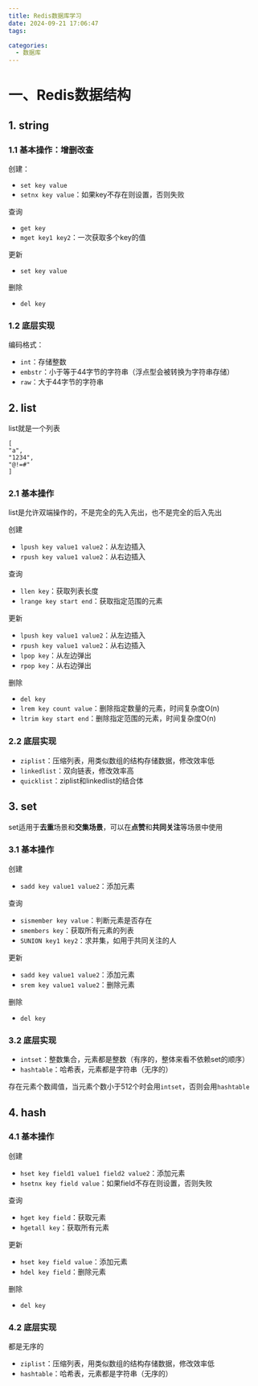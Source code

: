 ```yaml
---
title: Redis数据库学习
date: 2024-09-21 17:06:47
tags:

categories:
  - 数据库
---
```


# 一、Redis数据结构

## 1. string

### 1.1 基本操作：增删改查

创建：

- `set key value`
- `setnx key value`：如果key不存在则设置，否则失败

查询
- `get key`
- `mget key1 key2`：一次获取多个key的值

更新
- `set key value`

删除
- `del key`

### 1.2 底层实现

编码格式：
- `int`：存储整数
- `embstr`：小于等于44字节的字符串（浮点型会被转换为字符串存储）
- `raw`：大于44字节的字符串

## 2. list

list就是一个列表

```
[
"a", 
"1234", 
"@!=#"
]
```

### 2.1 基本操作

list是允许双端操作的，不是完全的先入先出，也不是完全的后入先出

创建
- `lpush key value1 value2`：从左边插入
- `rpush key value1 value2`：从右边插入

查询
- `llen key`：获取列表长度
- `lrange key start end`：获取指定范围的元素

更新
- `lpush key value1 value2`：从左边插入
- `rpush key value1 value2`：从右边插入
- `lpop key`：从左边弹出
- `rpop key`：从右边弹出

删除
- `del key`
- `lrem key count value`：删除指定数量的元素，时间复杂度O(n)
- `ltrim key start end`：删除指定范围的元素，时间复杂度O(n)

### 2.2 底层实现

- `ziplist`：压缩列表，用类似数组的结构存储数据，修改效率低
- `linkedlist`：双向链表，修改效率高
- `quicklist`：ziplist和linkedlist的结合体

## 3. set

set适用于**去重**场景和**交集场景**，可以在**点赞**和**共同关注**等场景中使用

### 3.1 基本操作

创建
- `sadd key value1 value2`：添加元素

查询
- `sismember key value`：判断元素是否存在
- `smembers key`：获取所有元素的列表
- `SUNION key1 key2`：求并集，如用于共同关注的人

更新
- `sadd key value1 value2`：添加元素
- `srem key value1 value2`：删除元素

删除
- `del key`

### 3.2 底层实现

- `intset`：整数集合，元素都是整数（有序的，整体来看不依赖set的顺序）
- `hashtable`：哈希表，元素都是字符串（无序的）

存在元素个数阈值，当元素个数小于512个时会用`intset`，否则会用`hashtable`

## 4. hash

### 4.1 基本操作

创建
- `hset key field1 value1 field2 value2`：添加元素
- `hsetnx key field value`：如果field不存在则设置，否则失败

查询
- `hget key field`：获取元素
- `hgetall key`：获取所有元素

更新

- `hset key field value`：添加元素
- `hdel key field`：删除元素

删除
- `del key`

### 4.2 底层实现

都是无序的

- `ziplist`：压缩列表，用类似数组的结构存储数据，修改效率低
- `hashtable`：哈希表，元素都是字符串（无序的）

